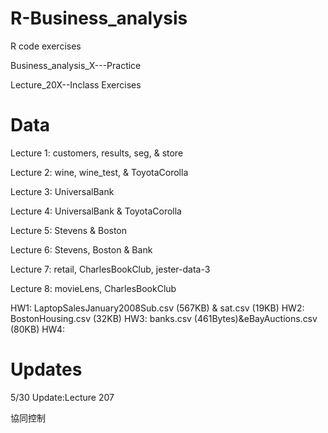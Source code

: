 # R-Business_analysis
R code exercises

Business_analysis_X---Practice


Lecture_20X--Inclass Exercises

# Data
Lecture 1: customers, results, seg, & store

Lecture 2: wine, wine_test, & ToyotaCorolla

Lecture 3: UniversalBank

Lecture 4: UniversalBank & ToyotaCorolla

Lecture 5: Stevens & Boston

Lecture 6: Stevens, Boston & Bank

Lecture 7: retail, CharlesBookClub, jester-data-3

Lecture 8: movieLens, CharlesBookClub

HW1: LaptopSalesJanuary2008Sub.csv (567KB) & sat.csv (19KB)
HW2: BostonHousing.csv (32KB)
HW3: banks.csv (461Bytes)&eBayAuctions.csv (80KB)
HW4:



# Updates


5/30 Update:Lecture 207

協同控制

